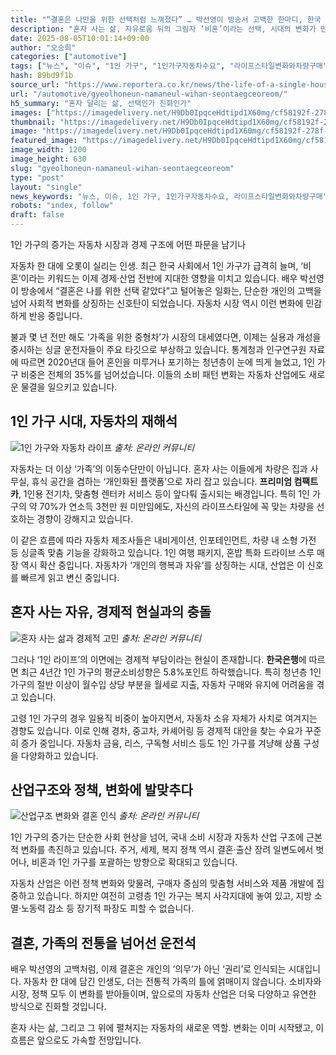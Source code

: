 ```yaml
---
title: "“결혼은 나만을 위한 선택처럼 느껴졌다” … 박선영이 방송서 고백한 한마디, 한국 사회에 던진 묵직한 메시지"
description: "혼자 사는 삶, 자유로움 뒤의 그림자 ‘비혼’이라는 선택, 시대의 변화가 만든 길 ..."
date: 2025-08-05T10:01:14+09:00
author: "오승희"
categories: ["automotive"]
tags: ["뉴스", "이슈", "1인 가구", "1인가구자동차수요", "라이프스타일변화와차량구매"]
hash: 89bd9f1b
source_url: "https://www.reportera.co.kr/news/the-life-of-a-single-household-in-korea/"
url: "/automotive/gyeolhoneun-namaneul-wihan-seontaegceoreom/"
h5_summary: "혼자 달리는 삶, 선택인가 진화인가"
images: ["https://imagedelivery.net/H9Db0IpqceHdtipd1X60mg/cf58192f-278f-42dd-edca-bf7da8f8ff00/public", "https://imagedelivery.net/H9Db0IpqceHdtipd1X60mg/ce1190d6-c7a4-4b30-0af4-9c3075b6d300/public", "https://imagedelivery.net/H9Db0IpqceHdtipd1X60mg/c1224224-357f-491c-6d99-3370ad734b00/public", "https://imagedelivery.net/H9Db0IpqceHdtipd1X60mg/0463771e-9666-46ce-bf0b-8419bb763500/public"]
thumbnail: "https://imagedelivery.net/H9Db0IpqceHdtipd1X60mg/cf58192f-278f-42dd-edca-bf7da8f8ff00/public"
image: "https://imagedelivery.net/H9Db0IpqceHdtipd1X60mg/cf58192f-278f-42dd-edca-bf7da8f8ff00/public"
featured_image: "https://imagedelivery.net/H9Db0IpqceHdtipd1X60mg/cf58192f-278f-42dd-edca-bf7da8f8ff00/public"
image_width: 1200
image_height: 630
slug: "gyeolhoneun-namaneul-wihan-seontaegceoreom"
type: "post"
layout: "single"
news_keywords: "뉴스, 이슈, 1인 가구, 1인가구자동차수요, 라이프스타일변화와차량구매"
robots: "index, follow"
draft: false
---
```


1인 가구의 증가는 자동차 시장과 경제 구조에 어떤 파문을 남기나

자동차 한 대에 오롯이 실리는 인생. 최근 한국 사회에서 1인 가구가 급격히 늘며, ‘비혼’이라는 키워드는 이제 경제·산업 전반에 지대한 영향을 미치고 있습니다. 배우 박선영이 방송에서 “결혼은 나를 위한 선택 같았다”고 털어놓은 일화는, 단순한 개인의 고백을 넘어 사회적 변화를 상징하는 신호탄이 되었습니다. 자동차 시장 역시 이런 변화에 민감하게 반응 중입니다.

불과 몇 년 전만 해도 ‘가족을 위한 중형차’가 시장의 대세였다면, 이제는 실용과 개성을 중시하는 싱글 운전자들이 주요 타깃으로 부상하고 있습니다. 통계청과 인구연구원 자료에 따르면 2020년대 들어 혼인을 미루거나 포기하는 청년층이 눈에 띄게 늘었고, 1인 가구 비중은 전체의 35%를 넘어섰습니다. 이들의 소비 패턴 변화는 자동차 산업에도 새로운 물결을 일으키고 있습니다.

## 1인 가구 시대, 자동차의 재해석

![1인 가구와 자동차 라이프](https://imagedelivery.net/H9Db0IpqceHdtipd1X60mg/c1224224-357f-491c-6d99-3370ad734b00/public)
*출처: 온라인 커뮤니티*


자동차는 더 이상 ‘가족’의 이동수단만이 아닙니다. 혼자 사는 이들에게 차량은 집과 사무실, 휴식 공간을 겸하는 ‘개인화된 플랫폼’으로 자리 잡고 있습니다. **프리미엄 컴팩트카**, 1인용 전기차, 맞춤형 렌터카 서비스 등이 앞다퉈 출시되는 배경입니다. 특히 1인 가구의 약 70%가 연소득 3천만 원 미만임에도, 자신의 라이프스타일에 꼭 맞는 차량을 선호하는 경향이 강해지고 있습니다.

이 같은 흐름에 따라 자동차 제조사들은 내비게이션, 인포테인먼트, 차량 내 소형 가전 등 싱글족 맞춤 기능을 강화하고 있습니다. 1인 여행 패키지, 혼밥 특화 드라이브 스루 매장 역시 확산 중입니다. 자동차가 ‘개인의 행복과 자유’를 상징하는 시대, 산업은 이 신호를 빠르게 읽고 변신 중입니다.

## 혼자 사는 자유, 경제적 현실과의 충돌

![혼자 사는 삶과 경제적 고민](https://imagedelivery.net/H9Db0IpqceHdtipd1X60mg/ce1190d6-c7a4-4b30-0af4-9c3075b6d300/public)
*출처: 온라인 커뮤니티*


그러나 ‘1인 라이프’의 이면에는 경제적 부담이라는 현실이 존재합니다. **한국은행**에 따르면 최근 4년간 1인 가구의 평균소비성향은 5.8%포인트 하락했습니다. 특히 청년층 1인 가구의 절반 이상이 월수입 상당 부분을 월세로 지출, 자동차 구매와 유지에 어려움을 겪고 있습니다.

고령 1인 가구의 경우 일용직 비중이 높아지면서, 자동차 소유 자체가 사치로 여겨지는 경향도 있습니다. 이로 인해 경차, 중고차, 카셰어링 등 경제적 대안을 찾는 수요가 꾸준히 증가 중입니다. 자동차 금융, 리스, 구독형 서비스 등도 1인 가구를 겨냥해 상품 구성을 다양화하고 있습니다.

## 산업구조와 정책, 변화에 발맞추다

![산업구조 변화와 결혼 인식](https://imagedelivery.net/H9Db0IpqceHdtipd1X60mg/0463771e-9666-46ce-bf0b-8419bb763500/public)
*출처: 온라인 커뮤니티*


1인 가구의 증가는 단순한 사회 현상을 넘어, 국내 소비 시장과 자동차 산업 구조에 근본적 변화를 촉진하고 있습니다. 주거, 세제, 복지 정책 역시 결혼·출산 장려 일변도에서 벗어나, 비혼과 1인 가구를 포괄하는 방향으로 확대되고 있습니다.

자동차 산업은 이런 정책 변화와 맞물려, 구매자 중심의 맞춤형 서비스와 제품 개발에 집중하고 있습니다. 하지만 여전히 고령층 1인 가구는 복지 사각지대에 놓여 있고, 지방 소멸·노동력 감소 등 장기적 파장도 피할 수 없습니다.

## 결혼, 가족의 전통을 넘어선 운전석

배우 박선영의 고백처럼, 이제 결혼은 개인의 ‘의무’가 아닌 ‘권리’로 인식되는 시대입니다. 자동차 한 대에 담긴 인생도, 더는 전통적 가족의 틀에 얽매이지 않습니다. 소비자와 시장, 정책 모두 이 변화를 받아들이며, 앞으로의 자동차 산업은 더욱 다양하고 유연한 방식으로 진화할 것입니다.

혼자 사는 삶, 그리고 그 위에 펼쳐지는 자동차의 새로운 역할. 변화는 이미 시작됐고, 이 흐름은 앞으로도 가속할 전망입니다.
